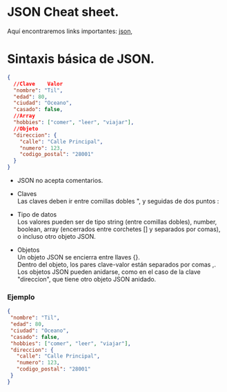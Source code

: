# JSON Cheat sheet.

Aquí encontraremos links importantes: [json](https://www.json.org/json-en.html), <br>

# Sintaxis básica de JSON.

```json
{
  //Clave    Valor 
  "nombre": "Til",
  "edad": 80,
  "ciudad": "Oceano",
  "casado": false,
  //Array
  "hobbies": ["comer", "leer", "viajar"],
  //Objeto
  "direccion": {
    "calle": "Calle Principal",
    "numero": 123,
    "codigo_postal": "28001"
  }
}
```

- JSON no acepta comentarios.

- Claves <br>
Las claves deben ir entre comillas dobles ", y seguidas de dos puntos : <br>

- Tipo de datos <br>
Los valores pueden ser de tipo string (entre comillas dobles), number, boolean, array (encerrados entre corchetes [] y separados por comas), o incluso otro objeto JSON. <br>

- Objetos<br>
Un objeto JSON se encierra entre llaves {}. <br>
Dentro del objeto, los pares clave-valor están separados por comas ,. <br>
Los objetos JSON pueden anidarse, como en el caso de la clave "direccion", que tiene otro objeto JSON anidado.

### Ejemplo

 ```json
{
  "nombre": "Til",
  "edad": 80,
  "ciudad": "Oceano",
  "casado": false,
  "hobbies": ["comer", "leer", "viajar"],
  "direccion": {
    "calle": "Calle Principal",
    "numero": 123,
    "codigo_postal": "28001"
  }
}
```
